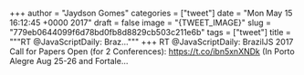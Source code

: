 
+++
author = "Jaydson Gomes"
categories = ["tweet"]
date = "Mon May 15 16:12:45 +0000 2017"
draft = false
image = "{TWEET_IMAGE}"
slug = "779eb0644099f6d78bd0fb8d8829cb503c211e6b"
tags = ["tweet"]
title = """RT @JavaScriptDaily: Braz..."""
+++
RT @JavaScriptDaily: BrazilJS 2017 Call for Papers Open (for 2 Conferences): https://t.co/ibn5xnXNDk (In Porto Alegre Aug 25-26 and Fortale…

